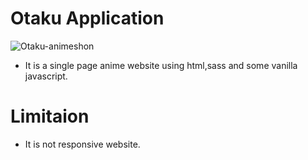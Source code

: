 # Otaku Application

![Otaku-animeshon](https://user-images.githubusercontent.com/75711381/110240734-66f27900-7f75-11eb-9d17-38f9a42fb3a8.PNG)

- It is a single page anime website using html,sass and some vanilla javascript.

# Limitaion

- It is not responsive website.
